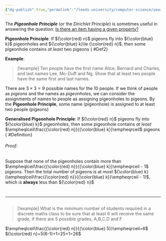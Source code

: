```yaml
---
{"dg-publish":true,"permalink":"/leeds-university/computer-science/year-1/discrete-mathematics/1-combinatorics/1-4-the-pigeonhole-principle/1-4-the-pigeonhole-principle/"}
---
```


The ***Pigeonhole Principle***  (or the *Dirichlet Principle*) is sometimes useful in answering the question:
<u>Is there an item having a given property?</u>

**Pigeonhole Principle**: If ${\color{red} n}$ pigeons fly into ${\color{blue} k}$ pigeonholes and ${\color{blue} k}\le {\color{red} n}$, then some pigeonhole contains *at least* two pigeons
{ #Def2}


**Example**:
>[!example] 
>Ten people have the first name Alice, Bernard and Charles, and last names Lee, Mc-Duff and Ng. Show that at least two people have the same first and last names.

There are $3\times3=9$ possible names for the 10 people. If we think of people as *pigeons* and the names as *pigeonholes*, we can consider the assignments of names to people as assigning pigeonholes to pigeons. By the **Pigeonhole Principle**, some name (pigeonhole) is assigned to at least two people (pigeons)

**Generalised Pigeonhole Principle**: If ${\color{red} n}$ pigeons fly into ${\color{blue} k}$ pigeonholes, then some pigeonhole contains *at least* $\empheqlceil\frac{{\color{red} n}}{{\color{blue} k}}\empheqrceil$ pigeons
{ #Definition}


###### *Proof*:
Suppose that none of the pigeonholes contain more than $\empheqlceil\frac{{\color{red} n}}{{\color{blue} k}}\empheqrceil - 1$ pigeons. Then the total number of pigeons is at most ${\color{blue} k}(\empheqlceil\frac{{\color{red} n}}{{\color{blue} k}}\empheqrceil - 1)$, which is **always** less than ${\color{red} n}$

# <hr>

>[!example] 
>What is the minimum number of students required in a discrete maths class to be sure that at least 6 will receive the same grade, if there are 5 possible grades, A,B,C,D and F

$\empheqlceil\frac{{\color{red} n}}{{\color{blue} 5}}\empheqrceil=6$
${\color{red} n}=5(6-1)+1=25+1=26$


